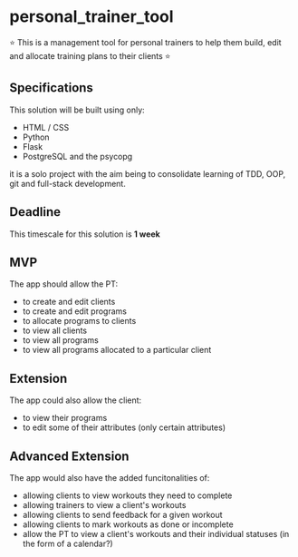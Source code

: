 # personal_trainer_tool

:star: This is a management tool for personal trainers to help them build, edit and allocate training plans to their clients :star:

## Specifications 

This solution will be built using only:

* HTML / CSS
* Python
* Flask
* PostgreSQL and the psycopg

it is a solo project with the aim being to consolidate learning of TDD, OOP, git and full-stack development.

## Deadline

This timescale for this solution is **1 week** 

## MVP

The app should allow the PT:
* to create and edit clients
* to create and edit programs 
* to allocate programs to clients
* to view all clients
* to view all programs
* to view all programs allocated to a particular client

## Extension

The app could also allow the client:
* to view their programs 
* to edit some of their attributes (only certain attributes)



## Advanced Extension

The app would also have the added funcitonalities of:
* allowing clients to view workouts they need to complete
* allowing trainers to view a client's workouts
* allowing clients to send feedback for a given workout
* allowing clients to mark workouts as done or incomplete
* allow the PT to view a client's workouts and their individual statuses (in the form of a calendar?)

